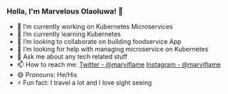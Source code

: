 ### Holla, I'm Marvelous Olaoluwa! 👋

- 🔭 I’m currently working on Kubernetes Microservices
- 🌱 I’m currently learning Kubernetes
- 👯 I’m looking to collaborate on building foodservice App
- 🤔 I’m looking for help with managing microservice on Kubernetes
- 💬 Ask me about any tech related stuff
- 📫 How to reach me: [Twitter - @marviflame](http://twitter.com/marviflame) [Instagram - @marviflame](http://instagram.com/marvichenko)
- 😄 Pronouns: He/His
- ⚡ Fun fact: I travel a lot and I love sight seeing

